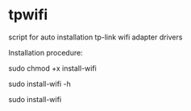 # tpwifi
script for auto installation tp-link wifi adapter drivers

Installation procedure:

sudo chmod +x install-wifi

sudo install-wifi -h

sudo install-wifi
